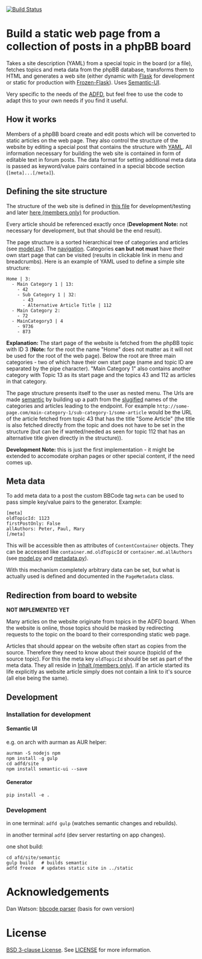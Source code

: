 [![Build Status](https://travis-ci.org/ADFD/adfd.svg)](https://travis-ci.org/ADFD/adfd)

# Build a static web page from a collection of posts in a phpBB board

Takes a site description (YAML) from a special topic in the board (or a file), fetches topics and meta data from the phpBB database, transforms them to HTML and generates a web site (either dynamic with [Flask](http://flask.pocoo.org/) for development or static for production with [Frozen-Flask](http://pythonhosted.org/Frozen-Flask/)). Uses [Semantic-UI](http://semantic-ui.com).

Very specific to the needs of the [ADFD](http://adfd.org), but feel free to use the code to adapt this to your own needs if you find it useful.

##  How it works

Members of a phpBB board create and edit posts which will be converted to static articles on the web page. They also control the structure of the website by editing a special post that contains the structure with [YAML](http://www.yaml.org/).
All information necessary for building the web site is contained in form of editable text in forum posts. The data format for setting additional meta data is passed as keyword/value pairs contained in a special bbcode section (`[meta]...[/meta]`).

## Defining the site structure

The structure of the web site is defined in [this file](adfd/site/structure.yml) for development/testing and later [here (members only)](http://adfd.org/austausch/viewtopic.php?f=54&t=12109) for production.

Every article should be referenced exactly once (**Development Note:** not necessary for development, but that should be the end result).

The page structure is a sorted hierarchical tree of categories and articles (see [model.py](adfd/model.py)). The [navigation](adfd/site/navigation.py). Categories **can but not must** have their own start page that can be visited (results in clickable link in menu and breadcrumbs). Here is an example of YAML used to define a simple site structure:

    Home | 3:
      - Main Category 1 | 13:
        - 42
        - Sub Category 1 | 32:
          - 43
          - Alternative Article Title | 112
      - Main Category 2:
        - 72
      - MainCategory3 | 4
        - 9736
        - 873

**Explanation:** The start page of the website is fetched from the phpBB topic with ID 3 (**Note:** for the root the name "Home" does not matter as it will not be used for the root of the web page). Below the root are three main categories - two of which have their own start page (name and topic ID are separated by the pipe character). "Main Category 1" also contains another category with Topic 13 as its start page and the topics 43 and 112 as articles in that category.

The page structure presents itself to the user as nested menu. The Urls are made [semantic](https://en.wikipedia.org/wiki/Semantic_URL) by building up a path from the [slugified](https://en.wikipedia.org/wiki/Semantic_URL#Slug) names of the categories and articles leading to the endpoint. For example `http://some-page.com/main-category-1/sub-category-1/some-article` would be the URL of the article fetched from topic 43 that has the title "Some Article" (the title is also fetched directly from the topic and does not have to be set in the structure (but can be if wanted/needed as seen for topic 112 that has an alternative title given directly in the structure)).

**Development Note:** this is just the first implementation - it might be extended to accomodate orphan pages or other special content, if the need comes up.

## Meta data

To add meta data to a post the custom BBCode tag `meta` can be used to pass simple key/value pairs to the generator. Example:

    [meta]
    oldTopicId: 1123
    firstPostOnly: False
    allAuthors: Peter, Paul, Mary
    [/meta]

This will be accessible then as attributes of `ContentContainer` objects. They can be accessed like `container.md.oldTopicId` or `container.md.allAuthors` (see [model.py](adfd/model.py) and [metadata.py](adfd/metadata.py)).

With this mechanism completely arbitrary data can be set, but what is actually used is defined and documented in the `PageMetadata` class.

## Redirection from board to website

**NOT IMPLEMENTED YET**

Many articles on the website originate from topics in the ADFD board. When the website is online, those topics should be masked by redirecting requests to the topic on the board to their corresponding static web page.

Articles that should appear on the website often start as copies from the source. Therefore they need to know about their source (topicId of the source topic). For this the meta key `oldTopicId` should be set as part of the meta data. They all reside in [Inhalt (members only)](http://adfd.org/austausch/viewforum.php?f=54). If an article started its life explicitly as website article simply does not contain a link to it's source (all else being the same). 

## Development

### Installation for development

#### Semantic UI

e.g. on arch with aurman as AUR helper:

    aurman -S nodejs npm
    npm install -g gulp
    cd adfd/site
    npm install semantic-ui --save

#### Generator

```
pip install -e .
```

### Development

in one terminal: `adfd gulp` (watches semantic changes and rebuilds).

in another terminal `adfd` (dev server restarting on app changes).

one shot build:

    cd afd/site/semantic
    gulp build   # builds semantic
    adfd freeze  # updates static site in ../static

# Acknowledgements

Dan Watson: [bbcode parser](https://github.com/dcwatson/bbcode) (basis for own version)

# License

[BSD 3-clause License](https://opensource.org/licenses/BSD-3-Clause). See [LICENSE](LICENSE) for more information.
